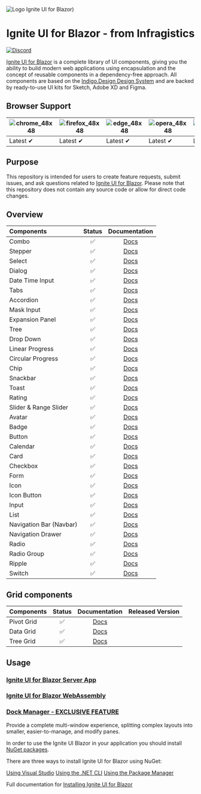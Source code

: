 ![Logo Ignite UI for Blazor)](https://user-images.githubusercontent.com/52001020/173773052-e8fd2806-2631-47a8-838d-1eabdaa4afce.svg)


<h1 align="center">
  Ignite UI for Blazor - from Infragistics 
</h1>



[![Discord](https://img.shields.io/discord/836634487483269200?logo=discord&logoColor=ffffff)](https://discord.com/channels/836634487483269200/836636796229386241)

[Ignite UI for Blazor](https://www.infragistics.com/products/ignite-ui-blazor) is a complete library of UI components, giving you the ability to build modern web applications using encapsulation and the concept of reusable components in a dependency-free approach. 
All components are based on the [Indigo.Design Design System](https://www.infragistics.com/products/appbuilder/ui-toolkit) and are backed by ready-to-use UI kits for Sketch, Adobe XD and Figma.

## Browser Support

![chrome_48x48](https://user-images.githubusercontent.com/2188411/168109445-fbd7b217-35f9-44d1-8002-1eb97e39cdc6.png) | ![firefox_48x48](https://user-images.githubusercontent.com/2188411/168109465-e46305ee-f69f-4fa5-8f4a-14876f7fd3ca.png) | ![edge_48x48](https://user-images.githubusercontent.com/2188411/168109472-a730f8c0-3822-4ae6-9f54-785a66695245.png) | ![opera_48x48](https://user-images.githubusercontent.com/2188411/168109520-b6865a6c-b69f-44a4-9948-748d8afd687c.png) | ![safari_48x48](https://user-images.githubusercontent.com/2188411/168109527-6c58f2cf-7386-4b97-98b1-cfe0ab4e8626.png)
--- | --- | --- | --- | --- |
Latest ✔ | Latest ✔ | Latest ✔ | Latest ✔ | Latest ✔ |

## Purpose

This repository is intended for users to create feature requests, submit issues, and ask questions related to [Ignite UI for Blazor](https://www.infragistics.com/products/ignite-ui-blazor). Please note that this repository does not contain any source code or allow for direct code changes.

## Overview

|Components|Status|Documentation|
|:--|:--:|:--:|
|Combo|:white_check_mark:|[Docs](https://www.infragistics.com/products/ignite-ui-blazor/blazor/components/inputs/combo/overview)
|Stepper|:white_check_mark:|[Docs](https://www.infragistics.com/products/ignite-ui-blazor/blazor/components/layouts/stepper)|
|Select|:white_check_mark:|[Docs](https://www.infragistics.com/products/ignite-ui-blazor/blazor/components/inputs/select)|
|Dialog|:white_check_mark:|[Docs](https://www.infragistics.com/products/ignite-ui-blazor/blazor/components/notifications/dialog)|
|Date Time Input|:white_check_mark:|[Docs](https://www.infragistics.com/products/ignite-ui-blazor/blazor/components/inputs/date-time-input)|
|Tabs|:white_check_mark:|[Docs](https://www.infragistics.com/products/ignite-ui-blazor/blazor/components/layouts/tabs)|
|Accordion|:white_check_mark:|[Docs](https://www.infragistics.com/products/ignite-ui-blazor/blazor/components/layouts/accordion)|
|Mask Input|:white_check_mark:|[Docs](https://www.infragistics.com/products/ignite-ui-blazor/blazor/components/inputs/input)|
|Expansion Panel|:white_check_mark:|[Docs](https://www.infragistics.com/products/ignite-ui-blazor/blazor/components/layouts/expansion-panel)|
|Tree|:white_check_mark:|[Docs](https://www.infragistics.com/products/ignite-ui-blazor/blazor/components/grids/tree)|
|Drop Down|:white_check_mark:|[Docs](https://www.infragistics.com/products/ignite-ui-blazor/blazor/components/notifications/toast)|
|Linear Progress|:white_check_mark:|[Docs](https://www.infragistics.com/products/ignite-ui-blazor/blazor/components/inputs/linear-progress)|
|Circular Progress|:white_check_mark:|[Docs](https://www.infragistics.com/products/ignite-ui-blazor/blazor/components/inputs/circular-progress)|
|Chip|:white_check_mark:|[Docs](https://www.infragistics.com/products/ignite-ui-blazor/blazor/components/inputs/chip)|   
|Snackbar|:white_check_mark:|[Docs](https://www.infragistics.com/products/ignite-ui-blazor/blazor/components/notifications/snackbar)|
|Toast|:white_check_mark:|[Docs](https://www.infragistics.com/products/ignite-ui-blazor/blazor/components/notifications/toast)|
|Rating|:white_check_mark:|[Docs](https://www.infragistics.com/products/ignite-ui-blazor/blazor/components/inputs/rating)|
|Slider & Range Slider|:white_check_mark:|[Docs](https://www.infragistics.com/products/ignite-ui-blazor/blazor/components/inputs/slider)| 
|Avatar|:white_check_mark:|[Docs](https://www.infragistics.com/products/ignite-ui-blazor/blazor/components/layouts/avatar)|
|Badge|:white_check_mark:|[Docs](https://www.infragistics.com/products/ignite-ui-blazor/blazor/components/inputs/badge)|
|Button|:white_check_mark:|[Docs](https://www.infragistics.com/products/ignite-ui-blazor/blazor/components/inputs/button)|
|Calendar|:white_check_mark:|[Docs](https://www.infragistics.com/products/ignite-ui-blazor/blazor/components/scheduling/calendar)|
|Card|:white_check_mark:|[Docs](https://www.infragistics.com/products/ignite-ui-blazor/blazor/components/layouts/card)|
|Checkbox|:white_check_mark:|[Docs](https://www.infragistics.com/products/ignite-ui-blazor/blazor/components/inputs/checkbox)|
|Form|:white_check_mark:|[Docs](https://www.infragistics.com/products/ignite-ui-blazor/blazor/components/inputs/form)|
|Icon|:white_check_mark:|[Docs](https://www.infragistics.com/products/ignite-ui-blazor/blazor/components/layouts/icon)|
|Icon Button|:white_check_mark:|[Docs](https://www.infragistics.com/products/ignite-ui-blazor/blazor/components/inputs/icon-button)|
|Input|:white_check_mark:|[Docs](https://www.infragistics.com/products/ignite-ui-blazor/blazor/components/inputs/input)|
|List|:white_check_mark:|[Docs](https://www.infragistics.com/products/ignite-ui-blazor/blazor/components/grids/list)|
|Navigation Bar (Navbar)|:white_check_mark:|[Docs](https://www.infragistics.com/products/ignite-ui-blazor/blazor/components/menus/navbar)|
|Navigation Drawer|:white_check_mark:|[Docs](https://www.infragistics.com/products/ignite-ui-blazor/blazor/components/menus/navigation-drawer)|
|Radio|:white_check_mark:|[Docs](https://www.infragistics.com/products/ignite-ui-blazor/blazor/components/inputs/radio)|
|Radio Group|:white_check_mark:|[Docs](https://www.infragistics.com/products/ignite-ui-blazor/blazor/components/inputs/radio)|
|Ripple|:white_check_mark:|[Docs](https://www.infragistics.com/products/ignite-ui-blazor/blazor/components/inputs/ripple)|
|Switch|:white_check_mark:|[Docs](https://www.infragistics.com/products/ignite-ui-blazor/blazor/components/inputs/switch)|

## Grid components

|Components|Status|Documentation|Released Version|
|:--|:--:|:--:|:--:|
|Pivot Grid|:white_check_mark:|[Docs](https://www.infragistics.com/products/ignite-ui-blazor/blazor/components/grids/pivot-grid/overview)|
|Data Grid|:white_check_mark:|[Docs](https://www.infragistics.com/products/ignite-ui-blazor/blazor/components/grids/grid/overview)||
|Tree Grid|:white_check_mark:|[Docs](https://www.infragistics.com/products/ignite-ui-blazor/blazor/components/grids/tree-grid/overview)||

## Usage

### [Ignite UI for Blazor Server App](https://www.infragistics.com/products/ignite-ui-blazor/blazor/components/general-getting-started#install-ignite-ui-for-blazor)

### [Ignite UI for Blazor WebAssembly](https://www.infragistics.com/products/ignite-ui-blazor/blazor/components/general-getting-started-blazor-client)

### [Dock Manager - EXCLUSIVE FEATURE](https://www.infragistics.com/products/ignite-ui-blazor/blazor/components/layouts/dock-manager)

Provide a complete multi-window experience, splitting complex layouts into smaller, easier-to-manage, and modify panes. 

In order to use the Ignite UI Blazor in your application you should install 
[NuGet packages](https://www.nuget.org/packages/IgniteUI.Blazor.Trial).

There are three ways to install Ignite UI for Blazor using NuGet:

[Using Visual Studio](https://www.infragistics.com/products/ignite-ui-blazor/blazor/components/general-installing-blazor#using-visual-studio)
[Using the .NET CLI](https://www.infragistics.com/products/ignite-ui-blazor/blazor/components/general-installing-blazor#using-the-net-cli)
[Using the Package Manager](https://www.infragistics.com/products/ignite-ui-blazor/blazor/components/general-installing-blazor#using-the-package-manager)

Full documentation for [Installing Ignite UI for Blazor](https://www.infragistics.com/products/ignite-ui-blazor/blazor/components/general-installing-blazor)

